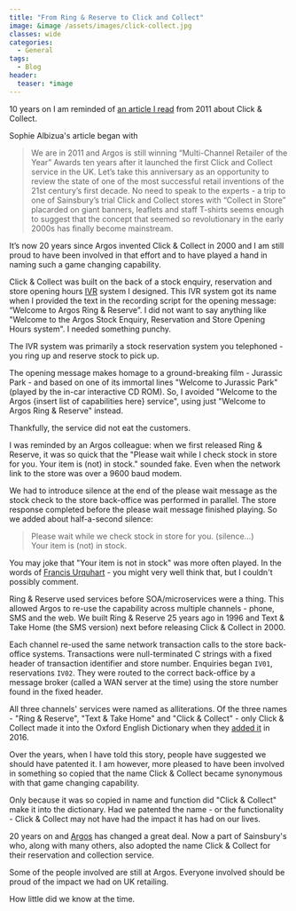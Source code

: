 ```yaml
---
title: "From Ring & Reserve to Click and Collect"
image: &image /assets/images/click-collect.jpg
classes: wide
categories:
  - General
tags:
  - Blog
header:
  teaser: *image
---
```

10 years on I am reminded of [an article I read](https://internetretailing.net/guest-comment/guest-comment/guest-column-click-and-collect---10-years-on) from 2011 about Click & Collect.

Sophie Albizua's article began with

> We are in 2011 and Argos is still winning “Multi-Channel Retailer of the Year” Awards ten years after it launched the first Click and Collect service in the UK. Let’s take this anniversary as an opportunity to review the state of one of the most successful retail inventions of the 21st century’s first decade. No need to speak to the experts - a trip to one of Sainsbury’s trial Click and Collect stores with “Collect in Store” placarded on giant banners, leaflets and staff T-shirts seems enough to suggest that the concept that seemed so revolutionary in the early 2000s has finally become mainstream.

It’s now 20 years since Argos invented Click & Collect in 2000 and I am still proud to have been involved in that effort and to have played a hand in naming such a game changing capability.

Click & Collect was built on the back of a stock enquiry, reservation and store opening hours [IVR](https://en.wikipedia.org/wiki/Interactive_voice_response_) system I designed. This IVR system got its name when I provided the text in the recording script for the opening message: “Welcome to Argos Ring & Reserve”. I did not want to say anything like "Welcome to the Argos Stock Enquiry, Reservation and Store Opening Hours system". I needed something punchy.

The IVR system was primarily a stock reservation system you telephoned - you ring up and reserve stock to pick up.

The opening message makes homage to a ground-breaking film - Jurassic Park - and based on one of its immortal lines  "Welcome to Jurassic Park" (played by the in-car interactive CD ROM). So, I avoided "Welcome to the Argos {insert list of capabilities here} service", using just "Welcome to Argos Ring & Reserve" instead.

Thankfully, the service did not eat the customers.

I was reminded by an Argos colleague: when we first released Ring & Reserve, it was so quick that the "Please wait while I check stock in store for you. Your item is (not) in stock." sounded fake. Even when the network link to the store was over a 9600 baud modem.

We had to introduce silence at the end of the please wait message as the stock check to the store back-office was performed in parallel. The store response completed before the please wait message finished playing. So we added about half-a-second silence:

> Please wait while we check stock in store for you. (silence...)<br/>
> Your item is (not) in stock.

You may joke that "Your item is not in stock" was more often played. In the words of [Francis Urquhart](https://en.wikipedia.org/wiki/Francis_Urquhart) - you might very well think that, but I couldn't possibly comment.

Ring & Reserve used services before SOA/microservices were a thing. This allowed Argos to re-use the capability across multiple channels - phone, SMS and the web. We built Ring & Reserve 25 years ago in 1996 and Text & Take Home (the SMS version) next before releasing Click & Collect in 2000.

Each channel re-used the same network transaction calls to the store back-office systems. Transactions were null-terminated C strings with a fixed header of transaction identifier and store number. Enquiries began `IV01`, reservations `IV02`. They were routed to the correct back-office by a message broker (called a WAN server at the time) using the store number found in the fixed header.

All three channels' services were named as alliterations. Of the three names - "Ring & Reserve", "Text & Take Home" and "Click & Collect" - only Click & Collect made it into the Oxford English Dictionary when they [added it](https://public.oed.com/updates/new-words-list-september-2016/) in 2016.

Over the years, when I have told this story, people have suggested we should have patented it. I am however, more pleased to have been involved in something so copied that the name Click & Collect became synonymous with that game changing capability.

Only because it was so copied in name and function did "Click & Collect" make it into the dictionary. Had we patented the name - or the functionality - Click & Collect may not have had the impact it has had on our lives.

20 years on and [Argos](https://en.wikipedia.org/wiki/Argos_%28retailer%29) has changed a great deal. Now a part of Sainsbury's who, along with many others, also adopted the name Click & Collect for their reservation and collection service.

Some of the people involved are still at Argos. Everyone involved should be proud of the impact we had on UK retailing.

How little did we know at the time.
